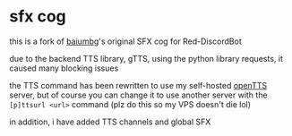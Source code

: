 # sfx cog

this is a fork of [baiumbg](https://github.com/baiumbg/baiumbg-Cogs)'s original SFX cog for Red-DiscordBot

due to the backend TTS library, gTTS, using the python library requests, it caused many blocking issues

the TTS command has been rewritten to use my self-hosted [openTTS](https://github.com/synesthesiam/opentts) server, but of course you can change it to use another server with the `[p]ttsurl <url>` command (plz do this so my VPS doesn't die lol)

in addition, i have added TTS channels and global SFX